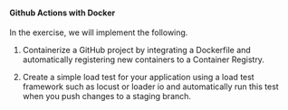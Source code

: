 #### Github Actions with Docker

In the exercise, we will implement the following.

1. Containerize a GitHub project by integrating a Dockerfile and automatically registering new containers to a Container Registry.

2. Create a simple load test for your application using a load test framework such as locust or loader io and automatically run this test when you push changes to a staging branch.

